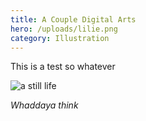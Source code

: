 ```yaml
---
title: A Couple Digital Arts
hero: /uploads/lilie.png
category: Illustration
---
```

This is a test so whatever

![a still life](/uploads/floorerererer.jpg "A still life")

*Whaddaya think*